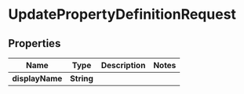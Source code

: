 

# UpdatePropertyDefinitionRequest

## Properties

Name | Type | Description | Notes
------------ | ------------- | ------------- | -------------
**displayName** | **String** |  | 



